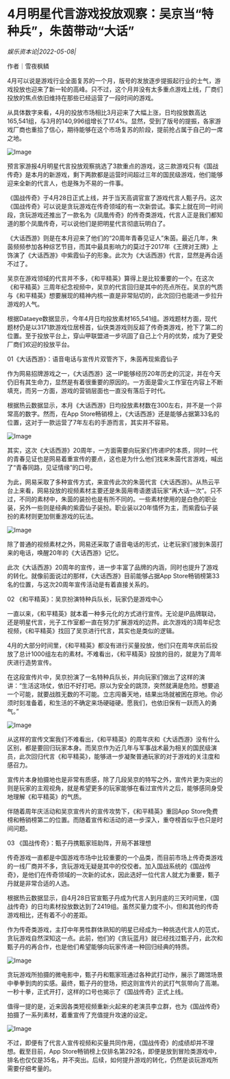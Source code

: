 # 4月明星代言游戏投放观察：吴京当“特种兵”，朱茵带动“大话”

*娱乐资本论|2022-05-08|*

作者｜雪夜枫鳞

4月可以说是游戏行业全面复苏的一个月，版号的发放逐步提振起行业的士气，游戏投放也迎来了新一轮的高峰。只不过，这个月并没有太多重点游戏上线，厂商们投放的焦点依旧维持在那些已经运营了一段时间的游戏。

从具体数字来看，4月的投放市场相比3月迎来了大幅上涨，日均投放数高达165,541组，与3月的140,996组增长了17.4%。显然，受到了版号的提振，各家游戏厂商也重拾了信心，期待能够在这个市场复苏的阶段，提前抢占属于自己的一席之地。

![Image](https://p3.toutiaoimg.com/origin/tos-cn-i-qvj2lq49k0/ae221460c69a4d8ba2353c75b12006eb?from=pc)

预言家游报4月明星代言投放观察挑选了3款重点的游戏，这三款游戏只有《国战传奇》是本月的新游戏，剩下两款都是运营时间超过三年的国民级游戏，他们能够迎来全新的代言人，也是殊为不易的一件事。

《国战传奇》于4月28日正式上线，并于当天高调官宣了游戏代言人甄子丹。这次《国战传奇》可以说是贪玩游戏在传奇领域的有一次新尝试。事实上就在同一时间段，贪玩游戏还推出了一款名为《凤凰传奇》的传奇类游戏，代言人正是我们都知道的那个凤凰传奇，可以说他们是把明星代言彻底玩明白了。

《大话西游》则是在本月迎来了他们的“20周年青春见证人”朱茵。最近几年，朱茵频频参加各种综艺节目，而其中最具影响力的莫过于2017年《王牌对王牌》上饰演了《大话西游》中紫霞仙子的形象。此次为《大话西游》代言，显然是再合适不过了。

吴京在游戏领域的代言并不多，《和平精英》算得上是比较重要的一个。在这次《和平精英》三周年纪念视频中，吴京的代言回归是其中的亮点所在。吴京的气质与《和平精英》想要展现的精神内核一直是非常贴切的，此次回归也能进一步拉升游戏的人气。

根据Dataeye数据显示，今年4月日均投放素材165,541组。游戏题材方面，现代题材仍是以3171款游戏位居榜首，仙侠类游戏则反超了传奇类游戏，抢下了第二的位置。至于投放平台上，穿山甲联盟进一步巩固了自己上个月的优势，成为了更受厂商们欢迎的投放平台。

01《大话西游》：语音电话与宣传片双管齐下，朱茵再现紫霞仙子

作为网易招牌游戏之一，《大话西游》这一IP能够经历20年历史的沉淀，并在今天仍旧有其生命力，显然是有着很重要的原因的。一方面是雷火工作室在内容上不断填充，而另一方面，游戏的营销层面也一直没有落后于时代。

根据热云数据显示，本月《大话西游》日均投放素材数在300左右，并不是一个非常高的数字。然而，在App Store畅销榜上，《大话西游》还是能够占据第33名的位置，这对于一款运营了7年左右的手游而言，其实并不容易。

![Image](https://p3.toutiaoimg.com/origin/tos-cn-i-qvj2lq49k0/cc920823cb7f4076b56d769291684f40?from=pc)

其实，这次《大话西游》20周年，一方面需要向玩家们传递IP的本质，同时一代的青春见证也是网易着重宣传的要点，这也是为什么他们找来朱茵代言游戏，喊出了“青春同路，见证情缘”的口号。

为此，网易采取了多种宣传方式，来宣传此次的朱茵代言《大话西游》。从热云平台上来看，网易投放的视频素材主要还是朱茵用粤语邀请玩家“再大话一次”。只不过，不同的素材中，朱茵的装扮也是有所不同的。一些素材使用的是白色的职业装，另外一些则是经典的紫霞仙子装扮。职业装以20年情怀为主，而紫霞仙子装扮的素材则更加侧重游戏的玩法。

![Image](https://p3.toutiaoimg.com/origin/tos-cn-i-qvj2lq49k0/9195e659255141a99344fc04c98584c0?from=pc)

除了普通的视频素材之外，网易还采取了语音电话的形式，让老玩家们接到朱茵打来的电话，唤醒20年的《大话西游》记忆。

此次《大话西游》20周年的宣传，进一步丰富了品牌的内涵，同时也提升了游戏的转化。就像前面说过的那样，《大话西游》目前能够占据App Store畅销榜第33名的位置，与这次20周年宣传活动是有着直接关系的。

02 《和平精英》：吴京扮演特种兵队长，玩家仍是游戏中心

一直以来，《和平精英》就本着一种多元化的方式进行宣传。无论是IP品牌联动，还是明星代言，光子工作室都一直在努力扩展游戏的边界。此次游戏的3周年纪念视频，《和平精英》找回了吴京进行代言，其实也是类似的逻辑。

4月的大部分时间里，《和平精英》都没有进行买量投放，他们只在周年庆前后投放了总计1000组左右的素材。不难看出，《和平精英》投放的目的，就是为了周年庆进行造势宣传。

在这段宣传片中，吴京扮演了一名特种兵队长，并向玩家们做出了这样的演讲：“生活这场仗，依旧不好打吧。原以为安全的跳顶，突然就满是危险。想要追一个可能，就要战胜无数的不可能。立志闯番天地，结果出场就被困在原地。你必须时刻准备着，和生活的不确定来场硬碰硬。愿我们，也依旧保有一跃而入的勇气。”

![Image](https://p3.toutiaoimg.com/origin/tos-cn-i-qvj2lq49k0/79da6960d0794699bf3d45f14cc51546?from=pc)

从这样的宣传文案我们不难看出，《和平精英》的周年庆和《大话西游》没有什么区别，都是要回归玩家本身。而吴京作为近几年与军事战术最为相关的国民级演员，此次回归代言《和平精英》，能够进一步凝聚普通玩家的对于游戏的关注度和感召力。

宣传片本身拍摄地也是非常有质感，除了几段吴京的特写之外，宣传片更为突出的则是玩家的主观视角，就是希望更多的玩家能够在看过宣传片之后，能够感同身受地理解《和平精英》的气质。

伴随着周年庆活动和吴京宣传片的宣传攻势下，《和平精英》重回App Store免费榜和畅销榜第二的位置。而随着宣传和活动的进一步深入，重夺榜首似乎也只是时间问题。

03 《国战传奇》：甄子丹携甄家班助阵，开局不甚理想

传奇游戏一直都是中国游戏市场中比较重要的一个品类，而目前市场上传奇类游戏的一线厂商并不多，贪玩游戏无疑是其中的佼佼者。加入国战系统的《国战传奇》，是他们在传奇领域的一次新的试水，因此选好一位代言人就尤为重要，甄子丹就是非常合适的人选。

根据热云数据显示，自4月28日官宣甄子丹成为代言人到月底的三天时间里，《国战传奇》的日均素材投放数达到了2419组。虽然买量力度不小，但和其他的传奇游戏相比，还有着不小的差距。

作为传奇类游戏，主打中年男性群体熟知的明星已经成为一种挑选代言人的范式，贪玩游戏自然深知这一点。此前，他们的《贪玩蓝月》就已经找过甄子丹，此次和甄子丹的再合作，也是他们希望能够向玩家传递一种回归经典的特质。

![Image](https://p3.toutiaoimg.com/origin/tos-cn-i-qvj2lq49k0/9fc2bcd3c4d244c98979e6d417efc2ff?from=pc)

贪玩游戏所拍摄的微电影中，甄子丹和甄家班通过各种武打动作，展示了踢馆场景中拳拳到肉的实感。最终，甄子丹的登场，把这则宣传片的武打气氛带向了高潮。一秒十拳，正式开打，这样的口号也揭示了《国战传奇》正式上线。

值得一提的是，近来因各类短视频重新火起来的老演员李立群，也为《国战传奇》拍摄了一系列素材，着重宣传了充值提升攻速的设定。

![Image](https://p3.toutiaoimg.com/origin/tos-cn-i-qvj2lq49k0/12eeef535ac54cf19917b1b4478f35e4?from=pc)

不过，即便有了代言人宣传视频和买量共同作用，《国战传奇》的成绩却并不理想。截至目前，App Store畅销榜上仅排名第292名，即便是放到冒险类游戏中，排名也仅仅是35名，并不突出。后续，如何提升游戏的转化，仍然是谈玩游戏所需要仔细考量的。

